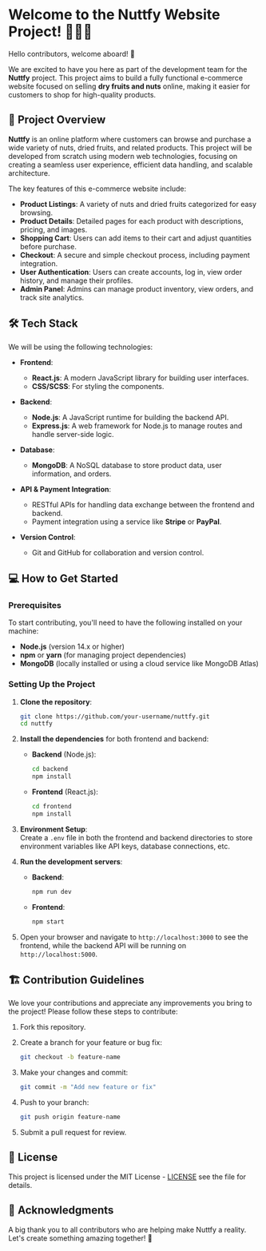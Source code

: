 # Welcome to the Nuttfy Website Project! 🌰🥜🍇

Hello contributors, welcome aboard! 🎉

We are excited to have you here as part of the development team for the **Nuttfy** project. This project aims to build a fully functional e-commerce website focused on selling **dry fruits and nuts** online, making it easier for customers to shop for high-quality products.

## 🚀 Project Overview

**Nuttfy** is an online platform where customers can browse and purchase a wide variety of nuts, dried fruits, and related products. This project will be developed from scratch using modern web technologies, focusing on creating a seamless user experience, efficient data handling, and scalable architecture.

The key features of this e-commerce website include:

- **Product Listings**: A variety of nuts and dried fruits categorized for easy browsing.
- **Product Details**: Detailed pages for each product with descriptions, pricing, and images.
- **Shopping Cart**: Users can add items to their cart and adjust quantities before purchase.
- **Checkout**: A secure and simple checkout process, including payment integration.
- **User Authentication**: Users can create accounts, log in, view order history, and manage their profiles.
- **Admin Panel**: Admins can manage product inventory, view orders, and track site analytics.

## 🛠️ Tech Stack

We will be using the following technologies:

- **Frontend**: 
  - **React.js**: A modern JavaScript library for building user interfaces.
  - **CSS/SCSS**: For styling the components.
  
- **Backend**:
  - **Node.js**: A JavaScript runtime for building the backend API.
  - **Express.js**: A web framework for Node.js to manage routes and handle server-side logic.
  
- **Database**:
  - **MongoDB**: A NoSQL database to store product data, user information, and orders.
  
- **API & Payment Integration**:
  - RESTful APIs for handling data exchange between the frontend and backend.
  - Payment integration using a service like **Stripe** or **PayPal**.

- **Version Control**:
  - Git and GitHub for collaboration and version control.

## 💻 How to Get Started

### Prerequisites

To start contributing, you'll need to have the following installed on your machine:

- **Node.js** (version 14.x or higher)
- **npm** or **yarn** (for managing project dependencies)
- **MongoDB** (locally installed or using a cloud service like MongoDB Atlas)

### Setting Up the Project

1. **Clone the repository**:

    ```bash
    git clone https://github.com/your-username/nuttfy.git
    cd nuttfy
    ```

2. **Install the dependencies** for both frontend and backend:

    - **Backend** (Node.js):
      ```bash
      cd backend
      npm install
      ```
    
    - **Frontend** (React.js):
      ```bash
      cd frontend
      npm install
      ```

3. **Environment Setup**:  
   Create a `.env` file in both the frontend and backend directories to store environment variables like API keys, database connections, etc.

4. **Run the development servers**:

    - **Backend**:
      ```bash
      npm run dev
      ```
    
    - **Frontend**:
      ```bash
      npm start
      ```

5. Open your browser and navigate to `http://localhost:3000` to see the frontend, while the backend API will be running on `http://localhost:5000`.

## 🏗️ Contribution Guidelines

We love your contributions and appreciate any improvements you bring to the project! Please follow these steps to contribute:

1. Fork this repository.
2. Create a branch for your feature or bug fix:
   
   ```bash
   git checkout -b feature-name
   
3. Make your changes and commit:

   ```bash
   git commit -m "Add new feature or fix"

4. Push to your branch:

   ```bash
   git push origin feature-name

5. Submit a pull request for review.

## 📄 License
This project is licensed under the MIT License - [LICENSE](LICENSE) see the  file for details.

## 🌟 Acknowledgments
A big thank you to all contributors who are helping make Nuttfy a reality. Let's create something amazing together! 🙌
